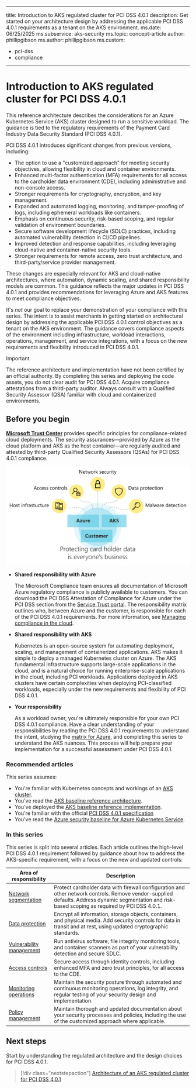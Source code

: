 
---
title: Introduction to AKS regulated cluster for PCI DSS 4.0.1
description: Get started on your architecture design by addressing the applicable PCI DSS 4.0.1 requirements as a tenant on the AKS environment.
ms.date: 06/25/2025
ms.subservice: aks-security
ms.topic: concept-article
author: phillipgibson
ms.author: phillipgibson
ms.custom:
  - pci-dss
  - compliance
---

# Introduction to AKS regulated cluster for PCI DSS 4.0.1

This reference architecture describes the considerations for an Azure Kubernetes Service (AKS) cluster designed to run a sensitive workload. The guidance is tied to the regulatory requirements of the Payment Card Industry Data Security Standard (PCI DSS 4.0.1).

PCI DSS 4.0.1 introduces significant changes from previous versions, including:
- The option to use a "customized approach" for meeting security objectives, allowing flexibility in cloud and container environments.
- Enhanced multi-factor authentication (MFA) requirements for all access to the cardholder data environment (CDE), including administrative and non-console access.
- Stronger requirements for cryptography, encryption, and key management.
- Expanded and automated logging, monitoring, and tamper-proofing of logs, including ephemeral workloads like containers.
- Emphasis on continuous security, risk-based scoping, and regular validation of environment boundaries.
- Secure software development lifecycle (SDLC) practices, including automated vulnerability detection in CI/CD pipelines.
- Improved detection and response capabilities, including leveraging cloud-native and container-native security tools.
- Stronger requirements for remote access, zero trust architecture, and third-party/service provider management.

These changes are especially relevant for AKS and cloud-native architectures, where automation, dynamic scaling, and shared responsibility models are common. This guidance reflects the major updates in PCI DSS 4.0.1 and provides recommendations for leveraging Azure and AKS features to meet compliance objectives.


It's *not* our goal to replace your demonstration of your compliance with this series. The intent is to assist merchants in getting started on architectural design by addressing the applicable PCI DSS 4.0.1 control objectives as a tenant on the AKS environment. The guidance covers compliance aspects of the environment including infrastructure, workload interactions, operations, management, and service integrations, with a focus on the new requirements and flexibility introduced in PCI DSS 4.0.1.


> [!IMPORTANT]
>
> The reference architecture and implementation have not been certified by an official authority. By completing this series and deploying the code assets, you do not clear audit for PCI DSS 4.0.1. Acquire compliance attestations from a third-party auditor. Always consult with a Qualified Security Assessor (QSA) familiar with cloud and containerized environments.


## Before you begin

[**Microsoft Trust Center**](https://www.microsoft.com/trust-center/product-overview) provides specific principles for compliance-related cloud deployments. The security assurances&mdash;provided by Azure as the cloud platform and AKS as the host container&mdash;are regularly audited and attested by third-party Qualified Security Assessors (QSAs) for PCI DSS 4.0.1 compliance.

![Diagram of the shared responsibility model.](media/pci-dss/protection-everyone.svg)

- **Shared responsibility with Azure**

  The Microsoft Compliance team ensures all documentation of Microsoft Azure regulatory compliance is publicly available to customers. You can download the PCI DSS Attestation of Compliance for Azure under the PCI DSS section from the [Service Trust portal](https://servicetrust.microsoft.com). The responsibility matrix outlines who, between Azure and the customer, is responsible for each of the PCI DSS 4.0.1 requirements. For more information, see [Managing compliance in the cloud](https://www.microsoft.com/trust-center/compliance/compliance-overview).

- **Shared responsibility with AKS**

  Kubernetes is an open-source system for automating deployment, scaling, and management of containerized applications. AKS makes it simple to deploy a managed Kubernetes cluster on Azure. The AKS fundamental infrastructure supports large-scale applications in the cloud, and is a natural choice for running enterprise-scale applications in the cloud, including PCI workloads. Applications deployed in AKS clusters have certain complexities when deploying PCI-classified workloads, especially under the new requirements and flexibility of PCI DSS 4.0.1.

- **Your responsibility**

  As a workload owner, you're ultimately responsible for your own PCI DSS 4.0.1 compliance. Have a clear understanding of your responsibilities by reading the PCI DSS 4.0.1 requirements to understand the intent, studying the [matrix for Azure](https://servicetrust.microsoft.com), and completing this series to understand the AKS nuances. This process will help prepare your implementation for a successful assessment under PCI DSS 4.0.1.


### Recommended articles

This series assumes:

- You're familiar with Kubernetes concepts and workings of an [AKS cluster](/azure/aks).
- You've read the [AKS baseline reference architecture](/azure/architecture/reference-architectures/containers/aks/baseline-aks).
- You've deployed the [AKS baseline reference implementation](https://github.com/mspnp/aks-secure-baseline).
- You're familiar with the official [PCI DSS 4.0.1 specification](https://www.pcisecuritystandards.org/document_library?category=pcidss)
- You've read the [Azure security baseline for Azure Kubernetes Service](/security/benchmark/azure/baselines/aks-security-baseline).


### In this series

This series is split into several articles. Each article outlines the high-level PCI DSS 4.0.1 requirement followed by guidance about how to address the AKS-specific requirement, with a focus on the new and updated controls:

|Area of responsibility|Description|
|---|---|
|[Network segmentation](pci-dss-network.md)|Protect cardholder data with firewall configuration and other network controls. Remove vendor-supplied defaults. Address dynamic segmentation and risk-based scoping as required by PCI DSS 4.0.1.|
|[Data protection](pci-dss-data.md)|Encrypt all information, storage objects, containers, and physical media. Add security controls for data in transit and at rest, using updated cryptographic standards.|
|[Vulnerability management](pci-dss-malware.md)|Run antivirus software, file integrity monitoring tools, and container scanners as part of your vulnerability detection and secure SDLC.|
|[Access controls](pci-dss-identity.md)|Secure access through identity controls, including enhanced MFA and zero trust principles, for all access to the CDE.|
|[Monitoring operations](pci-dss-monitor.md)|Maintain the security posture through automated and continuous monitoring operations, log integrity, and regular testing of your security design and implementation.|
|[Policy management](pci-dss-policy.md)|Maintain thorough and updated documentation about your security processes and policies, including the use of the customized approach where applicable.|


## Next steps

Start by understanding the regulated architecture and the design choices for PCI DSS 4.0.1.

> [!div class="nextstepaction"]
> [Architecture of an AKS regulated cluster for PCI DSS 4.0.1](pci-dss-ra-code-assets.md)
